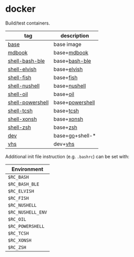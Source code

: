 # docker

Build/test containers.

| tag                                               | description       |
| ------------------------------------------------- | ----------------- |
| [base](./base/Dockerfile)                         | base image        |
| [mdbook](./mdbook/Dockerfile)                     | base+[mdbook]     |
| [shell-bash-ble](./shell-bash-ble/Dockerfile)     | base+[bash-ble]   |
| [shell-elvish](./shell-elvish/Dockerfile)         | base+[elvish]     |
| [shell-fish](./shell-fish/Dockerfile)             | base+[fish]       |
| [shell-nushell](./shell-nushell/Dockerfile)       | base+[nushell]    |
| [shell-oil](./shell-oil/Dockerfile)               | base+[oil]        |
| [shell-powershell](./shell-powershell/Dockerfile) | base+[powershell] |
| [shell-tcsh](./shell-tcsh/Dockerfile)             | base+[tcsh]       |
| [shell-xonsh](./shell-xonsh/Dockerfile)           | base+[xonsh]      |
| [shell-zsh](./shell-zsh/Dockerfile)               | base+[zsh]        |
| [dev](./dev/Dockerfile)                           | base+[go]+shell-* |
| [vhs](./vhs/Dockerfile)                           | dev+[vhs]         |

Additional init file instruction (e.g. `.bashrc`) can be set with:

| Environment       |
| ----------------- |
| `$RC_BASH`        |
| `$RC_BASH_BLE`    |
| `$RC_ELVISH`      |
| `$RC_FISH`        |
| `$RC_NUSHELL`     |
| `$RC_NUSHELL_ENV` |
| `$RC_OIL`         |
| `$RC_POWERSHELL`  |
| `$RC_TCSH`        |
| `$RC_XONSH`       |
| `$RC_ZSH`         |

[mdbook]:https://github.com/rust-lang/mdBook
[bash-ble]:https://github.com/akinomyoga/ble.sh
[elvish]:https://github.com/elves/elvish
[fish]:https://github.com/fish-shell/fish-shell
[nushell]:https://github.com/nushell/nushell
[oil]:https://github.com/oils-for-unix/oils
[powershell]:https://github.com/PowerShell/PowerShell
[tcsh]:https://www.tcsh.org/
[xonsh]:https://github.com/xonsh/xonsh
[zsh]:https://www.zsh.org/
[go]:https://go.dev/
[vhs]:https://github.com/charmbracelet/vhs
